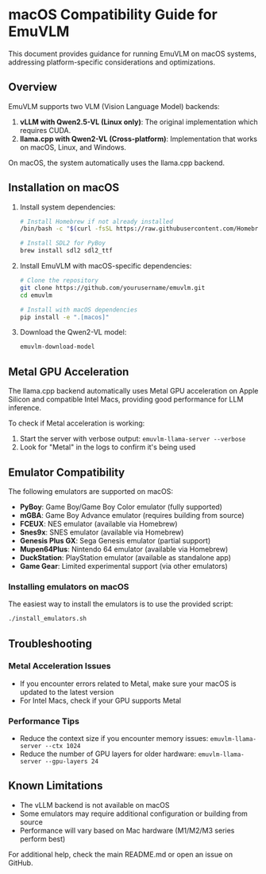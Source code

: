 # macOS Compatibility Guide for EmuVLM

This document provides guidance for running EmuVLM on macOS systems, addressing platform-specific considerations and optimizations.

## Overview

EmuVLM supports two VLM (Vision Language Model) backends:

1. **vLLM with Qwen2.5-VL (Linux only)**: The original implementation which requires CUDA.
2. **llama.cpp with Qwen2-VL (Cross-platform)**: Implementation that works on macOS, Linux, and Windows.

On macOS, the system automatically uses the llama.cpp backend.

## Installation on macOS

1. Install system dependencies:
   ```bash
   # Install Homebrew if not already installed
   /bin/bash -c "$(curl -fsSL https://raw.githubusercontent.com/Homebrew/install/HEAD/install.sh)"
   
   # Install SDL2 for PyBoy
   brew install sdl2 sdl2_ttf
   ```

2. Install EmuVLM with macOS-specific dependencies:
   ```bash
   # Clone the repository
   git clone https://github.com/yourusername/emuvlm.git
   cd emuvlm
   
   # Install with macOS dependencies
   pip install -e ".[macos]"
   ```

3. Download the Qwen2-VL model:
   ```bash
   emuvlm-download-model
   ```

## Metal GPU Acceleration

The llama.cpp backend automatically uses Metal GPU acceleration on Apple Silicon and compatible Intel Macs, providing good performance for LLM inference.

To check if Metal acceleration is working:
1. Start the server with verbose output: `emuvlm-llama-server --verbose`
2. Look for "Metal" in the logs to confirm it's being used

## Emulator Compatibility

The following emulators are supported on macOS:

- **PyBoy**: Game Boy/Game Boy Color emulator (fully supported)
- **mGBA**: Game Boy Advance emulator (requires building from source)
- **FCEUX**: NES emulator (available via Homebrew)
- **Snes9x**: SNES emulator (available via Homebrew)
- **Genesis Plus GX**: Sega Genesis emulator (partial support)
- **Mupen64Plus**: Nintendo 64 emulator (available via Homebrew)
- **DuckStation**: PlayStation emulator (available as standalone app)
- **Game Gear**: Limited experimental support (via other emulators)

### Installing emulators on macOS

The easiest way to install the emulators is to use the provided script:
```bash
./install_emulators.sh
```

## Troubleshooting

### Metal Acceleration Issues
- If you encounter errors related to Metal, make sure your macOS is updated to the latest version
- For Intel Macs, check if your GPU supports Metal

### Performance Tips
- Reduce the context size if you encounter memory issues: `emuvlm-llama-server --ctx 1024`
- Reduce the number of GPU layers for older hardware: `emuvlm-llama-server --gpu-layers 24`

## Known Limitations

- The vLLM backend is not available on macOS
- Some emulators may require additional configuration or building from source
- Performance will vary based on Mac hardware (M1/M2/M3 series perform best)

For additional help, check the main README.md or open an issue on GitHub.